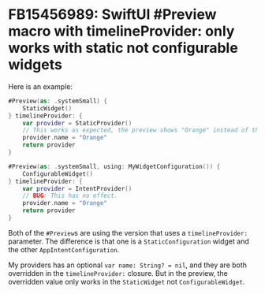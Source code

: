 # FB15456989: SwiftUI #Preview macro with timelineProvider: only works with static not configurable widgets

Here is an example:

```swift
#Preview(as: .systemSmall) {
    StaticWidget()
} timelineProvider: {
    var provider = StaticProvider()
    // This works as expected, the preview shows "Orange" instead of the default "Red".
    provider.name = "Orange"
    return provider
}

#Preview(as: .systemSmall, using: MyWidgetConfiguration()) {
    ConfigurableWidget()
} timelineProvider: {
    var provider = IntentProvider()
    // BUG: This has no effect.
    provider.name = "Orange"
    return provider
}
```

Both of the `#Preview`s are using the version that uses a `timelineProvider:` parameter. The difference is that one is a `StaticConfiguration` widget and the other `AppIntentConfiguration`.

My providers has an optional `var name: String? = nil`, and they are both overridden in the `timelineProvider:` closure. But in the preview, the overridden value only works in the `StaticWidget` not `ConfigurableWidget`.
